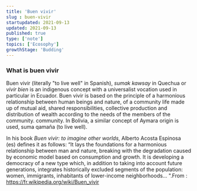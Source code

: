 ```yaml
---
title: 'Buen vivir'
slug : buen-vivir
startupdated: 2021-09-13
updated: 2021-09-13
published: true
type: ['note']
topics: ['Ecosophy']
growthStage: 'Budding'
---
```


### What is buen vivir

Buen vivir (literally "to live well" in Spanish), *sumak kawsay* in Quechua or *vivir bien* is an indigenous concept with a universalist vocation used in particular in Ecuador. Buen vivir is based on the principle of a harmonious relationship between human beings and nature, of a community life made up of mutual aid, shared responsibilities, collective production and distribution of wealth according to the needs of the members of the community. community. In Bolivia, a similar concept of Aymara origin is used, suma qamaña (to live well).

In his book *Buen vivir: to imagine other worlds*, Alberto Acosta Espinosa (es) defines it as follows: “It lays the foundations for a harmonious relationship between man and nature, breaking with the degradation caused by economic model based on consumption and growth. It is developing a democracy of a new type which, in addition to taking into account future generations, integrates historically excluded segments of the population: women, immigrants, inhabitants of lower-income neighborhoods… ".<Footnote idName={1}>From : https://fr.wikipedia.org/wiki/Buen_vivir </Footnote> 

